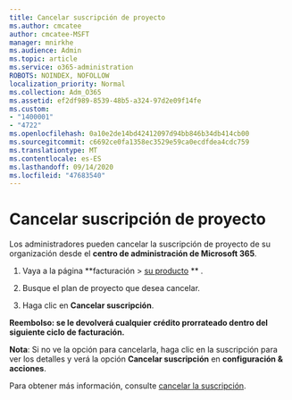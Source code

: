 ```yaml
---
title: Cancelar suscripción de proyecto
ms.author: cmcatee
author: cmcatee-MSFT
manager: mnirkhe
ms.audience: Admin
ms.topic: article
ms.service: o365-administration
ROBOTS: NOINDEX, NOFOLLOW
localization_priority: Normal
ms.collection: Adm_O365
ms.assetid: ef2df989-8539-48b5-a324-97d2e09f14fe
ms.custom:
- "1400001"
- "4722"
ms.openlocfilehash: 0a10e2de14bd42412097d94bb846b34db414cb00
ms.sourcegitcommit: c6692ce0fa1358ec3529e59ca0ecdfdea4cdc759
ms.translationtype: MT
ms.contentlocale: es-ES
ms.lasthandoff: 09/14/2020
ms.locfileid: "47683540"
---
```

# <a name="cancel-project-subscription"></a>Cancelar suscripción de proyecto

Los administradores pueden cancelar la suscripción de proyecto de su organización desde el **centro de administración de Microsoft 365**.

1. Vaya a la página **facturación > [su producto](https://go.microsoft.com/fwlink/p/?linkid=842054) ** .

2. Busque el plan de proyecto que desea cancelar.

3. Haga clic en **Cancelar suscripción**.

**Reembolso: se le devolverá cualquier crédito prorrateado dentro del siguiente ciclo de facturación.**

**Nota**: Si no ve la opción para cancelarla, haga clic en la suscripción para ver los detalles y verá la opción **Cancelar suscripción** en **configuración & acciones**.

Para obtener más información, consulte [cancelar la suscripción](https://docs.microsoft.com/microsoft-365/commerce/subscriptions/cancel-your-subscription).
